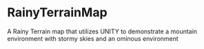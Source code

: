 # RainyTerrainMap
A Rainy Terrain map that utilizes UNITY to demonstrate a mountain environment with stormy skies and an ominous environment
